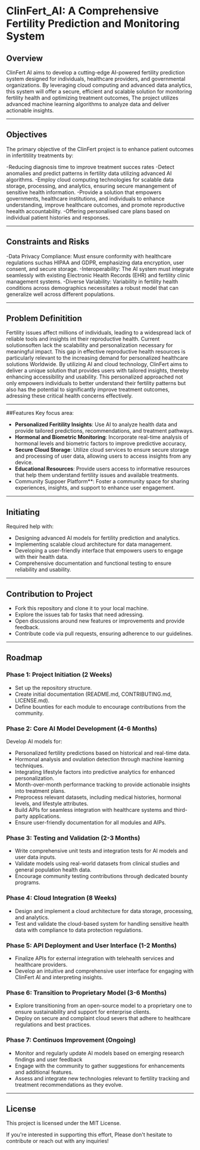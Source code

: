 # ClinFert_AI: A Comprehensive Fertility Prediction and Monitoring System

## Overview
ClinFert AI aims to develop a cutting-edge AI-powered fertility prediction system
designed for individuals, healthcare providers, and governmental organizations.
By leveraging cloud computing and advanced data analytics, this system will offer a
secure, efficient and scalable solution for monitoring fertility health and optimizing treatment outcomes, The project utilizes advanced machine learning algorithms to analyze data and deliver actionable insights.

---

## Objectives
The primary objective of the ClinFert project is to enhance patient outcomes in infertitility treatments by:

-Reducing diagnosis time to improve treatment succes rates
-Detect anomalies and predict patterns in fertility data utilizing advanced AI algorithms.
-Employ cloud computing technologies for scalable data storage, processing, and
analytics, ensuring secure manangement of sensitive health information.
-Provide a solution that empowers governments, healthcare institutions, and
individuals to enhance understanding, improve healthcare outcomes, and promote
reproductive heealth accountability.
-Offering personalised care plans based on individual patient histories and responses.

---

## Constraints and Risks
-Data Privacy Compliance: Must ensure conformity with healthcare regulations suchas HIPAA and GDPR, emphasizing data encryption, user consent, and secure storage.
-Interoperability: The AI system must integrate seamlessly with existing Electronic Health Records (EHR) and fertility clinic management systems.
-Diverse Variability: Variability in fertility health conditions across demographics necessitates a robust model that can generalize well across different populations.

---

## Problem Definitition
Fertility issues affect millions of individuals, leading to a widespread lack of reliable tools and insights int their reproductive health. 
Current solutionsoften lack the scalability and personalization necessary for meaningful impact.
This gap in effective reproductive health resources is particularly relevant to the increasing demand for personalized healthcare solutions Worldwide. 
By utilizing AI and cloud technology, ClinFert aims to deliver a unique solution that provides users with tailored insights, thereby enhancing accessibility and usability. This personalized approached not only empowers individuals to better understand their fertility patterns but  also has the potential to
significantly improve treatment outcomes, adressing these critical health concerns effectively.

---

##Features
Key focus area:
- **Personalized Feritility Insights**: Use AI to analyze health data and provide tailored predictions, recommendations, and treatment pathways.
- **Hormonal and Biometric Monitoring**: Incorporate real-time analysis of hormonal levels and biometric factors to improve predictive accuracy,
- **Secure Cloud Storage**: Utilize cloud services to ensure secure storage and processing of user data, allowing users to access insights from any device.
- **Educational Resources**: Provide users access to informative resources that help them understand fertility issues and available treatments.
- Community Suppoer Platform**: Foster a community space for sharing experiences, insights, and support to enhance user engagement.

--- 

## Initiating
Required help with:
- Designing advanced AI models for fertility prediction and analytics.
- Implementing scalable cloud architecture for data management.
- Developing a user-friendly interface that empowers users to engage with their health data.
- Comprehensive documentation and functional testing to ensure reliability and usability.

---

## Contribution to Project
- Fork this repository and clone it to your local machine.
- Explore the issues tab for tasks that need adressing.
- Open discussions around new features or improvements and provide feedback.
- Contribute code via pull requests, ensuring adherence to our guidelines.

---

## Roadmap
### Phase 1: Project Initiation (2 Weeks)
- Set up the repository structure.
- Create initial documentation (README.md, CONTRIBUTING.md, LICENSE.md).
- Define bounties for each module to encourage contributions from the community.

### Phase 2: Core AI Model Development (4-6 Months)
Develop AI models for:
- Personalized fertility predictions based on historical and real-time data.
- Hormonal analysis and ovulation detection through machine learning techniques.
- Integrating lifestyle factors into predictive analytics for enhanced personalization.
- Month-over-month performance tracking to provide actionable insights into treatment plans.
- Preprocess relevant datasets, including medical histories, hormonal levels, and lifestyle attributes.
- Build APIs for seamless integration with healthcare systems and third-party applications.
- Ensure user-friendly documentation for all modules and AIPs.

### Phase 3: Testing and Validation (2-3 Months)
- Write comprehensive unit tests and integration tests for AI models and user data inputs.
- Validate models using real-world datasets from clinical studies and general population health data.
- Encourage community testing contributions through dedicated bounty programs.

### Phase 4: Cloud Integration (8 Weeks)
- Design and implement a cloud architecture for data storage, processing, and analytics.
- Test and validate the cloud-based system for handling sensitive health data with compliance to data protection regulations.

### Phase 5: API Deployment and User Interface (1-2 Months)
- Finalize APIs for external integration with telehealth services and healthcare providers.
- Develop an intuitive and comprehensive user interface for engaging with ClinFert AI and interpreting insights.

### Phase 6: Transition to Proprietary Model (3-6 Months)
- Explore transitioning from an open-source model to a proprietary one to ensure sustainability and support for enterprise clients.
- Deploy on secure and complaint cloud severs that adhere to healthcare regulations and best practices.

### Phase 7: Continuos Improvement (Ongoing)
- Monitor and regularly update AI models based on emerging research findings and user feedback
- Engage with the community to gather suggestions for enhancements and additional features.
- Assess and integrate new technologies relevant to fertility tracking and treatment recommendations as they evolve.

---

## License
This project is licensed under the MIT License.

If you're interested in supporting this effort, Please don't hesitate to contribute or reach out with any inquiries!
